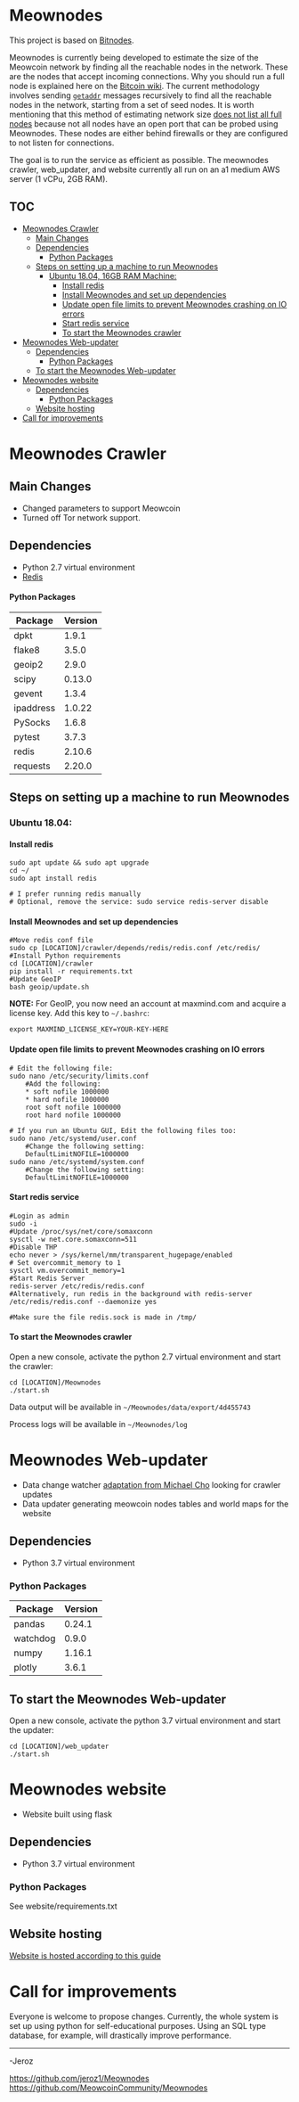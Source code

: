# Meownodes
This project is based on [Bitnodes](https://github.com/ayeowch/bitnodes).

Meownodes is currently being developed to estimate the size of the Meowcoin network by finding all the reachable nodes in the network. These are the nodes that accept incoming connections. Why you should run a full node is explained here on the [Bitcoin wiki](https://en.bitcoin.it/wiki/Full_node). The current methodology involves sending [`getaddr`](https://en.bitcoin.it/wiki/Satoshi_Client_Node_Discovery) messages recursively to find all the reachable nodes in the network, starting from a set of seed nodes. It is worth mentioning that this method of estimating network size [does not list all full nodes](https://en.bitcoin.it/wiki/Clearing_Up_Misconceptions_About_Full_Nodes) because not all nodes have an open port that can be probed using Meownodes. These nodes are either behind firewalls or they are configured to not listen for connections.

The goal is to run the service as efficient as possible. The meownodes crawler, web_updater, and website currently all run on an a1 medium AWS server (1 vCPu, 2GB RAM). 

## TOC
- [Meownodes Crawler](#meownodes-crawler)
  * [Main Changes](#main-changes)
  * [Dependencies](#dependencies)
      - [Python Packages](#python-packages)
  * [Steps on setting up a machine to run Meownodes](#steps-on-setting-up-a-machine-to-run-meownodes)
    + [Ubuntu 18.04, 16GB RAM Machine:](#ubuntu-1804--16gb-ram-machine-)
      - [Install redis](#install-redis)
      - [Install Meownodes and set up dependencies](#install-meownodes-and-set-up-dependencies)
      - [Update open file limits to prevent Meownodes crashing on IO errors](#update-open-file-limits-to-prevent-meownodes-crashing-on-io-errors)
      - [Start redis service](#start-redis-service)
      - [To start the Meownodes crawler](#to-start-the-meownodes-crawler)
- [Meownodes Web-updater](#meownodes-web-updater)
  * [Dependencies](#dependencies-1)
      - [Python Packages](#python-packages-1)
  * [To start the Meownodes Web-updater](#to-start-the-meownodes-web-updater)
- [Meownodes website](#meownodes-website)
  * [Dependencies](#dependencies-2)
      - [Python Packages](#python-packages-2)
  * [Website hosting](#website-hosting)
- [Call for improvements](#call-for-improvements)

# Meownodes Crawler

## Main Changes
- Changed parameters to support Meowcoin
- Turned off Tor network support.

## Dependencies
- Python 2.7 virtual environment
- [Redis](https://redislabs.com/)

#### Python Packages ####
| Package     | Version
| ----------- | -------
| dpkt        | 1.9.1 
| flake8      | 3.5.0 
| geoip2      | 2.9.0 
| scipy       | 0.13.0 
| gevent      | 1.3.4
| ipaddress   | 1.0.22
| PySocks     | 1.6.8
| pytest      | 3.7.3
| redis       | 2.10.6
| requests    | 2.20.0

## Steps on setting up a machine to run Meownodes 
### Ubuntu 18.04:
#### Install redis 
```
sudo apt update && sudo apt upgrade
cd ~/
sudo apt install redis

# I prefer running redis manually
# Optional, remove the service: sudo service redis-server disable
```
#### Install Meownodes and set up dependencies
```
#Move redis conf file
sudo cp [LOCATION]/crawler/depends/redis/redis.conf /etc/redis/
#Install Python requirements
cd [LOCATION]/crawler
pip install -r requirements.txt
#Update GeoIP
bash geoip/update.sh
```
**NOTE:** For GeoIP, you now need an account at maxmind.com and acquire a license key. Add this key to `~/.bashrc`:
```
export MAXMIND_LICENSE_KEY=YOUR-KEY-HERE
```

#### Update open file limits to prevent Meownodes crashing on IO errors
```
# Edit the following file:
sudo nano /etc/security/limits.conf
	#Add the following:
	* soft nofile 1000000
	* hard nofile 1000000
 	root soft nofile 1000000
	root hard nofile 1000000
	
# If you run an Ubuntu GUI, Edit the following files too:
sudo nano /etc/systemd/user.conf
	#Change the following setting:
	DefaultLimitNOFILE=1000000
sudo nano /etc/systemd/system.conf 
	#Change the following setting:
	DefaultLimitNOFILE=1000000
```
#### Start redis service
```
#Login as admin
sudo -i
#Update /proc/sys/net/core/somaxconn
sysctl -w net.core.somaxconn=511
#Disable THP
echo never > /sys/kernel/mm/transparent_hugepage/enabled
# Set overcommit_memory to 1
sysctl vm.overcommit_memory=1
#Start Redis Server
redis-server /etc/redis/redis.conf
#Alternatively, run redis in the background with redis-server /etc/redis/redis.conf --daemonize yes

#Make sure the file redis.sock is made in /tmp/
```
#### To start the Meownodes crawler
Open a new console, activate the python 2.7 virtual environment and start the crawler:
```
cd [LOCATION]/Meownodes
./start.sh
```
Data output will be available in `~/Meownodes/data/export/4d455743`

Process logs  will be available in `~/Meownodes/log`

# Meownodes Web-updater
- Data change watcher [adaptation from Michael Cho](https://www.michaelcho.me/article/using-pythons-watchdog-to-monitor-changes-to-a-directory) looking for crawler updates
- Data updater generating meowcoin nodes tables and world maps for the website

## Dependencies
- Python 3.7 virtual environment

### Python Packages
| Package     | Version
| ----------- | -------
pandas        | 0.24.1
watchdog      | 0.9.0
numpy         | 1.16.1
plotly        | 3.6.1

## To start the Meownodes Web-updater
Open a new console, activate the python 3.7 virtual environment and start the updater:
```
cd [LOCATION]/web_updater
./start.sh
```

# Meownodes website
- Website built using flask

## Dependencies
- Python 3.7 virtual environment

### Python Packages
See website/requirements.txt

## Website hosting
[Website is hosted according to this guide](https://medium.com/ymedialabs-innovation/deploy-flask-app-with-nginx-using-gunicorn-and-supervisor-d7a93aa07c18)

# Call for improvements
Everyone is welcome to propose changes. Currently, the whole system is set up using python for self-educational purposes. 
Using an SQL type database, for example, will drastically improve performance. 

___

-Jeroz

https://github.com/jeroz1/Meownodes
https://github.com/MeowcoinCommunity/Meownodes


